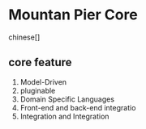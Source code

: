 # Mountan Pier Core

  chinese[]

## core feature

1. Model-Driven 
2. pluginable
3. Domain Specific Languages
4. Front-end and back-end integratio
5. Integration and Integration
